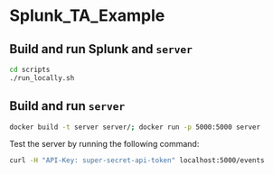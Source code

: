 # Splunk_TA_Example

## Build and run Splunk and `server`

```bash
cd scripts
./run_locally.sh
```

## Build and run `server`

```bash
docker build -t server server/; docker run -p 5000:5000 server
```

Test the server by running the following command:

```bash
curl -H "API-Key: super-secret-api-token" localhost:5000/events
```
